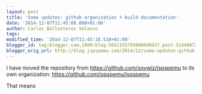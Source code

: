 ```yaml
---
layout: post
title: 'Some updates: github organization + build documentation'
date: '2014-12-07T11:45:00.000+01:00'
author: Carlos Ballesteros Velasco
tags:
modified_time: '2014-12-07T11:45:18.518+01:00'
blogger_id: tag:blogger.com,1999:blog-5631155793606690437.post-3144987267664740510
blogger_orig_url: http://blog.jspspemu.com/2014/12/some-updates-github-organization-build.html
---
```


I have moved the repository from https://github.com/soywiz/jspspemu to its own organization: https://github.com/jspspemu/jspspemu

That means
